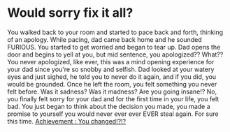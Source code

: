 # Would sorry fix it all?

You walked back to your room and started to pace back and forth, thinking of an apology.  While pacing, dad came back home and he sounded FURIOUS.  You started to get worried and began to tear up.  Dad opens the door and begins to yell at you, but mid sentence, you apologized??  What??
You never apologized, like ever, this was a mind opening experience for your dad since you're so snobby and selfish.
Dad looked at your watery eyes and just sighed, he told you to never do it again, and if you did, you would be grounded.  Once he left the room, you felt something you never felt before.  Was it sadness?  Was it madness?  Are you going insane!?  No, you finally felt sorry for your dad and for the first time in your life, you felt bad.
You just began to think about the decision you made, you made a promise to yourself you would never ever ever EVER steal again.  For sure this time.
[Achievement : You changed!?!?](../woke-up/woke-up.md)
